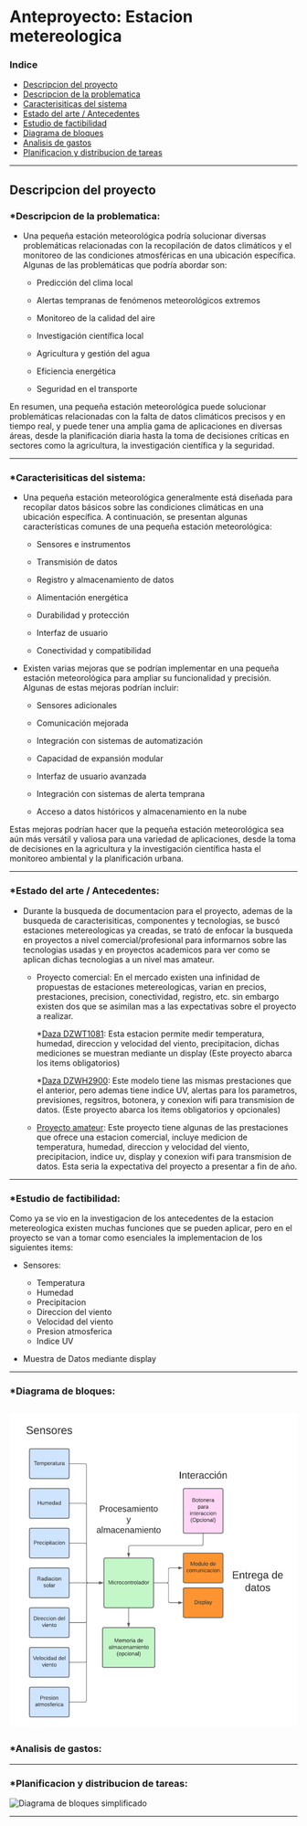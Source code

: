 # Anteproyecto: Estacion metereologica

### Indice 


- [Descripcion del proyecto](#descripcion-del-proyecto)
- [Descripcion de la problematica](#descripcion-de-la-problematica)
- [Caracterisiticas del sistema](#caracterisiticas-del-sistema)
- [Estado del arte / Antecedentes](#estado-del-arte--antecedentes)
 - [Estudio de factibilidad](#estudio-de-factibilidad)
- [Diagrama de bloques](#diagrama-de-bloques)
- [Analisis de gastos](#analisis-de-gastos)
- [Planificacion y distribucion de tareas](#planificacion-y-distribucion-de-tareas)


---
## Descripcion del proyecto

### *Descripcion de la problematica:

- Una pequeña estación meteorológica podría solucionar diversas problemáticas relacionadas con la recopilación de datos climáticos y el monitoreo de las condiciones atmosféricas en una ubicación específica. Algunas de las problemáticas que podría abordar son:

  - Predicción del clima local

  - Alertas tempranas de fenómenos meteorológicos extremos

  - Monitoreo de la calidad del aire

  - Investigación científica local

  - Agricultura y gestión del agua

  - Eficiencia energética

  - Seguridad en el transporte

En resumen, una pequeña estación meteorológica puede solucionar problemáticas relacionadas con la falta de datos climáticos precisos y en tiempo real, y puede tener una amplia gama de aplicaciones en diversas áreas, desde la planificación diaria hasta la toma de decisiones críticas en sectores como la agricultura, la investigación científica y la seguridad.

---

### *Caracterisiticas del sistema:
- Una pequeña estación meteorológica generalmente está diseñada para recopilar datos básicos sobre las condiciones climáticas en una ubicación específica. A continuación, se presentan algunas características comunes de una pequeña estación meteorológica:

  - Sensores e instrumentos

  - Transmisión de datos

  - Registro y almacenamiento de datos

  - Alimentación energética
  
  - Durabilidad y protección

  - Interfaz de usuario

  - Conectividad y compatibilidad


- Existen varias mejoras que se podrían implementar en una pequeña estación meteorológica para ampliar su funcionalidad y precisión. Algunas de estas mejoras podrían incluir:

    - Sensores adicionales
    - Comunicación mejorada
    - Integración con sistemas de automatización
    - Capacidad de expansión modular

    - Interfaz de usuario avanzada

    - Integración con sistemas de alerta temprana

    - Acceso a datos históricos y almacenamiento en la nube

Estas mejoras podrían hacer que la pequeña estación meteorológica sea aún más versátil y valiosa para una variedad de aplicaciones, desde la toma de decisiones en la agricultura y la investigación científica hasta el monitoreo ambiental y la planificación urbana.

---

### *Estado del arte / Antecedentes:

- Durante la busqueda de documentacion para el proyecto, ademas de la busqueda de caracterisiticas, componentes y tecnologias, se buscó estaciones metereologicas ya creadas, se trató de enfocar la busqueda en proyectos a nivel comercial/profesional para informarnos sobre las tecnologias usadas y en proyectos academicos para ver como se aplican dichas tecnologias a un nivel mas amateur.

  - Proyecto comercial: En el mercado existen una infinidad de propuestas de estaciones metereologicas, varian en precios, prestaciones, precision, conectividad, registro, etc. sin embargo existen dos que se asimilan mas a las expectativas sobre el proyecto a realizar.
  
    *[Daza DZWT1081](http://www.sisteco-web.com.ar/products/14-estacion-meteorologica-daza-dzwt1081-wireless.html): Esta estacion permite medir temperatura, humedad, direccion y velocidad del viento, precipitacion, dichas mediciones se muestran mediante un display (Este proyecto abarca los items obligatorios)

    *[Daza DZWH2900](http://www.sisteco-web.com.ar/products/813-estacion-meteorologica-daza-dzwh2900-color-wifi-lux-uv-viento-lluvia-usb.html): Este modelo tiene las mismas prestaciones que el anterior, pero ademas tiene indice UV, alertas para los parametros, previsiones, regsitros, botonera, y conexion wifi para transmision de datos. (Este proyecto abarca los items obligatorios y opcionales)


  - [Proyecto amateur](https://youtu.be/LJszEpV9P0M): Este proyecto tiene algunas de las prestaciones que ofrece una estacion comercial, incluye medicion de temperatura, humedad, direccion y velocidad del viento, precipitacion, indice uv, display y conexion wifi para transmision de datos. Esta seria la expectativa del proyecto a presentar a fin de año.

---

### *Estudio de factibilidad:

  Como ya se vio en la investigacion de los antecedentes de la estacion metereologica existen muchas funciones que se pueden aplicar, pero en el proyecto se van a tomar como esenciales la implementacion de los siguientes items:

  - Sensores:
    - Temperatura
    - Humedad
    - Precipitacion
    - Direccion del viento
    - Velocidad del viento
    - Presion atmosferica
    - Indice UV
  
- Muestra de Datos mediante display

---

### *Diagrama de bloques:
![Diagrama de bloques](images/Diagrama-en-blanco.png)
---

### *Analisis de gastos:



---

### *Planificacion y distribucion de tareas:

![Diagrama de bloques simplificado](images/Diagrama-de-Gantt-básico.png)

---

